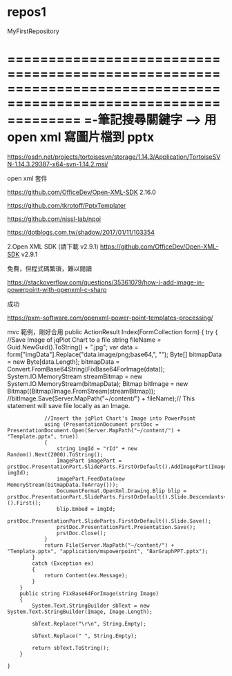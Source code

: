 # repos1
MyFirstRepository

=================================================================================================================
=-筆記搜尋關鍵字 --> 用 open xml 寫圖片檔到 pptx
=================================================================================================================

https://osdn.net/projects/tortoisesvn/storage/1.14.3/Application/TortoiseSVN-1.14.3.29387-x64-svn-1.14.2.msi/

open xml 套件

https://github.com/OfficeDev/Open-XML-SDK
2.16.0

https://github.com/tkrotoff/PptxTemplater

https://github.com/nissl-lab/npoi

https://dotblogs.com.tw/shadow/2017/01/11/103354

2.Open XML SDK (請下載 v2.9.1) 
https://github.com/OfficeDev/Open-XML-SDK   v2.9.1

免費，但程式碼繁瑣，難以閱讀

https://stackoverflow.com/questions/35361079/how-i-add-image-in-powerpoint-with-openxml-c-sharp 

成功

https://pxm-software.com/openxml-power-point-templates-processing/



mvc 範例，剛好合用
public ActionResult Index(FormCollection form)
        {
            try
            {
                //Save Image of jqPlot Chart to a file
                string fileName = Guid.NewGuid().ToString() + ".jpg";
                var data = form["imgData"].Replace("data:image/png;base64,", "");
                Byte[] bitmapData = new Byte[data.Length];
                bitmapData = Convert.FromBase64String(FixBase64ForImage(data));
                System.IO.MemoryStream streamBitmap = new System.IO.MemoryStream(bitmapData);
                Bitmap bitImage = new Bitmap((Bitmap)Image.FromStream(streamBitmap));
                //bitImage.Save(Server.MapPath("~/content/") + fileName);// This statement will save file locally as an Image.

                //Insert the jqPlot Chart's Image into PowerPoint
                using (PresentationDocument prstDoc = PresentationDocument.Open(Server.MapPath("~/content/") + "Template.pptx", true))
                {
                    string imgId = "rId" + new Random().Next(2000).ToString();
                    ImagePart imagePart = prstDoc.PresentationPart.SlideParts.FirstOrDefault().AddImagePart(ImagePartType.Jpeg, imgId);
                    imagePart.FeedData(new MemoryStream(bitmapData.ToArray()));
                    DocumentFormat.OpenXml.Drawing.Blip blip = prstDoc.PresentationPart.SlideParts.FirstOrDefault().Slide.Descendants<documentformat.openxml.drawing.blip>().First();
                    blip.Embed = imgId;
                    prstDoc.PresentationPart.SlideParts.FirstOrDefault().Slide.Save();
                    prstDoc.PresentationPart.Presentation.Save();
                    prstDoc.Close();
                }
                return File(Server.MapPath("~/content/") + "Template.pptx", "application/mspowerpoint", "BarGraphPPT.pptx");
            }
            catch (Exception ex)
            {
                return Content(ex.Message);
            }
        }
        public string FixBase64ForImage(string Image)
        {
            System.Text.StringBuilder sbText = new System.Text.StringBuilder(Image, Image.Length);

            sbText.Replace("\r\n", String.Empty);

            sbText.Replace(" ", String.Empty);

            return sbText.ToString();
        }

    }

